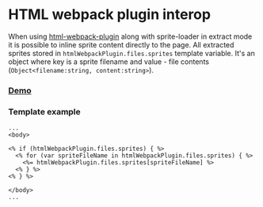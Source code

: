 # HTML webpack plugin interop

When using [html-webpack-plugin](https://github.com/jantimon/html-webpack-plugin) along with sprite-loader in extract mode it is possible 
to inline sprite content directly to the page. All extracted sprites stored in `htmlWebpackPlugin.files.sprites` template variable. 
It's an object where key is a sprite filename and value - file contents (`Object<filename:string, content:string>`). 

### [Demo](build/index.html)

### Template example

```ejs
...
<body>

<% if (htmlWebpackPlugin.files.sprites) { %>
  <% for (var spriteFileName in htmlWebpackPlugin.files.sprites) { %>
    <%= htmlWebpackPlugin.files.sprites[spriteFileName] %>
  <% } %>
<% } %>

</body>
...
```
